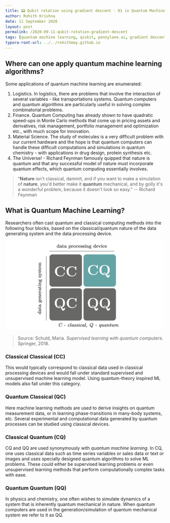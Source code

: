```yaml
---
title: 📟 Qubit rotation using gradient descent - 01 in Quantum Machine Learning Series.
author: Rohith Krishna
date: 11 September 2020
layout: post
permalink: /2020-09-11-qubit-rotation-gradient-descent
tags: [quantum machine learning, qiskit, pennylane.ai, gradient descent, python]
typora-root-url: ../../rohithmay.github.io
---
```


## Where can one apply quantum machine learning algorithms?

Some applications of quantum machine learning are enumerated:

1. Logistics. In logistics, there are problems that involve the interaction of several variables - like transportations systems. Quantum computers and quantum algorithms are particularly useful in solving complex combinatorial problems. 
2. Finance. Quantum Computing has already shown to have quadratic speed-ups in Monte Carlo methods that come up in pricing assets and derivatives, risk management, portfolio management and optimization etc., with much scope for innovation. 
3. Material Science. The study of molecules is a very difficult problem with our current hardware and the hope is that quantum computers can handle these difficult computations and simulations in quantum chemistry - with applications in drug design, protein synthesis etc. 
4. The Universe! - Richard Feynman famously quipped that nature is quantum and that any  successful model of nature must incorporate quantum effects, which quantum computing essentially involves. 

> “**Nature** isn't classical, dammit, and if you want to make a simulation of **nature**, you'd better make it **quantum** mechanical, and by golly it's a wonderful problem, because it doesn't look so easy.” -- Richard Feynman

## What is Quantum Machine Learning?

Researchers often cast quantum and classical computing methods into the following four blocks, based on the classical/quantum nature of the data generating system and the data processing device. 

![2020-09-12-qubit-rotation-gradient-descent-img01](/images/2020-09-12-qubit-rotation-gradient-descent-img01.png)

> Source: Schuld, Maria. *Supervised learning with quantum computers*. Springer, 2018.

### Classical Classical (CC)

This would typically correspond to classical data used in classical processing devices and would fall under standard supervised and unsupervised machine learning model. Using quantum-theory inspired ML models also fall under this category.

### Quantum Classical (QC)

Here machine learning methods are used to derive insights on quantum measurement data, or in learning phase-transitions in many-body systems, etc. Several experimental and computational data generated by quantum processes can be studied using classical devices. 

### Classical Quantum (CQ)

CQ and QQ are used synonymously with *quantum machine learning*. In CQ, one uses classical data such as time series variables or sales data or text or images and uses specially designed quantum algorithms to solve ML problems. These could either be supervised learning problems or even unsupervised learning methods that perform computationally complex tasks with ease. 

### Quantum Quantum (QQ)

In physics and chemistry, one often wishes to simulate dynamics of a system that is inherently quantum mechanical in nature. When quantum computers are used in the generation/simulation of quantum mechanical system we refer to it as QQ. 


